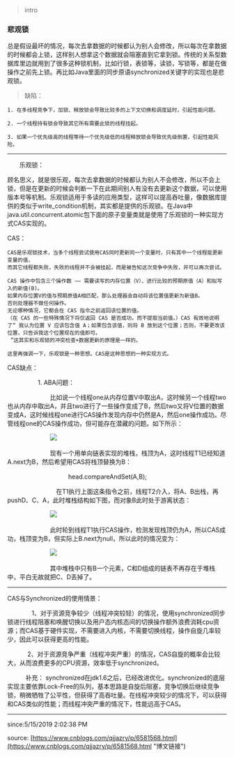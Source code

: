 
> intro

### 悲观锁 ###

> 
总是假设最坏的情况，每次去拿数据的时候都认为别人会修改，所以每次在拿数据的时候都会上锁，这样别人想拿这个数据就会阻塞直到它拿到锁。传统的关系型数据库里边就用到了很多这种锁机制，比如行锁，表锁等，读锁，写锁等，都是在做操作之前先上锁。再比如Java里面的同步原语synchronized关键字的实现也是悲观锁。

> 缺陷：

	1. 在多线程竞争下，加锁、释放锁会导致比较多的上下文切换和调度延时，引起性能问题。
	
	2. 一个线程持有锁会导致其它所有需要此锁的线程挂起。
	
	3. 如果一个优先级高的线程等待一个优先级低的线程释放锁会导致优先级倒置，引起性能风险。
	

----------


　　乐观锁：

顾名思义，就是很乐观，每次去拿数据的时候都认为别人不会修改，所以不会上锁，但是在更新的时候会判断一下在此期间别人有没有去更新这个数据，可以使用版本号等机制。乐观锁适用于多读的应用类型，这样可以提高吞吐量，像数据库提供的类似于write_condition机制，其实都是提供的乐观锁。在Java中java.util.concurrent.atomic包下面的原子变量类就是使用了乐观锁的一种实现方式CAS实现的。

CAS：

	CAS是乐观锁技术，当多个线程尝试使用CAS同时更新同一个变量时，只有其中一个线程能更新变量的值，
	而其它线程都失败，失败的线程并不会被挂起，而是被告知这次竞争中失败，并可以再次尝试。　　　

	CAS 操作中包含三个操作数 —— 需要读写的内存位置（V）、进行比较的预期原值（A）和拟写入的新值(B)。
	如果内存位置V的值与预期原值A相匹配，那么处理器会自动将该位置值更新为新值B。
	否则处理器不做任何操作。
	无论哪种情况，它都会在 CAS 指令之前返回该位置的值。
	（在 CAS 的一些特殊情况下将仅返回 CAS 是否成功，而不提取当前值。）CAS 有效地说明了“ 我认为位置 V 应该包含值 A；如果包含该值，则将 B 放到这个位置；否则，不要更改该位置，只告诉我这个位置现在的值即可。
	 ”这其实和乐观锁的冲突检查+数据更新的原理是一样的。

	这里再强调一下，乐观锁是一种思想。CAS是这种思想的一种实现方式。

CAS缺点：

　　　　　1. ABA问题：

　　　　　　　比如说一个线程one从内存位置V中取出A，这时候另一个线程two也从内存中取出A，并且two进行了一些操作变成了B，然后two又将V位置的数据变成A，这时候线程one进行CAS操作发现内存中仍然是A，然后one操作成功。尽管线程one的CAS操作成功，但可能存在潜藏的问题。如下所示：

　　　　　　　![](https://images2015.cnblogs.com/blog/1047941/201703/1047941-20170319183935713-1224322401.png)

　　　　　　　现有一个用单向链表实现的堆栈，栈顶为A，这时线程T1已经知道A.next为B，然后希望用CAS将栈顶替换为B：

　　　　　　　　　　head.compareAndSet(A,B);

　　　　　　　　在T1执行上面这条指令之前，线程T2介入，将A、B出栈，再pushD、C、A，此时堆栈结构如下图，而对象B此时处于游离状态：

　　　　　　　![](https://images2015.cnblogs.com/blog/1047941/201703/1047941-20170319184016838-1784274955.png)

　　　　　　　此时轮到线程T1执行CAS操作，检测发现栈顶仍为A，所以CAS成功，栈顶变为B，但实际上B.next为null，所以此时的情况变为：

　　　　　　　![](https://images2015.cnblogs.com/blog/1047941/201703/1047941-20170319184054182-183582877.png)

　　　　　　　其中堆栈中只有B一个元素，C和D组成的链表不再存在于堆栈中，平白无故就把C、D丢掉了。


----------

CAS与Synchronized的使用情景：　　　

　　　　1、对于资源竞争较少（线程冲突较轻）的情况，使用synchronized同步锁进行线程阻塞和唤醒切换以及用户态内核态间的切换操作额外浪费消耗cpu资源；而CAS基于硬件实现，不需要进入内核，不需要切换线程，操作自旋几率较少，因此可以获得更高的性能。

　　　 2、对于资源竞争严重（线程冲突严重）的情况，CAS自旋的概率会比较大，从而浪费更多的CPU资源，效率低于synchronized。

　　　补充： synchronized在jdk1.6之后，已经改进优化。synchronized的底层实现主要依靠Lock-Free的队列，基本思路是自旋后阻塞，竞争切换后继续竞争锁，稍微牺牲了公平性，但获得了高吞吐量。在线程冲突较少的情况下，可以获得和CAS类似的性能；而线程冲突严重的情况下，性能远高于CAS。

----------

since:5/15/2019 2:02:38 PM 

source: [https://www.cnblogs.com/qjjazry/p/6581568.html](https://www.cnblogs.com/qjjazry/p/6581568.html "博文链接")